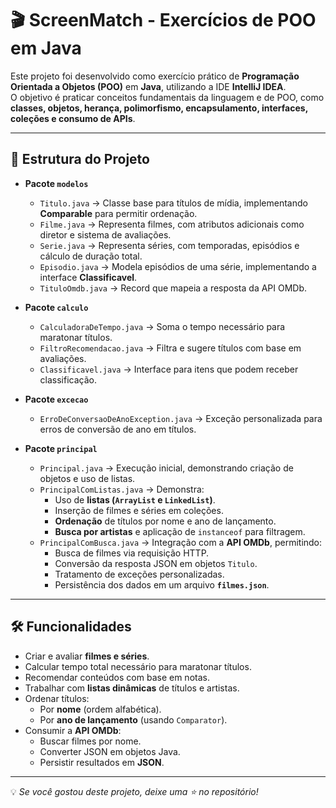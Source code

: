 # 🎬 ScreenMatch - Exercícios de POO em Java

Este projeto foi desenvolvido como exercício prático de **Programação Orientada a Objetos (POO)** em **Java**, utilizando a IDE **IntelliJ IDEA**.  
O objetivo é praticar conceitos fundamentais da linguagem e de POO, como **classes, objetos, herança, polimorfismo, encapsulamento, interfaces, coleções e consumo de APIs**.

---

## 📂 Estrutura do Projeto

- **Pacote `modelos`**
  - `Titulo.java` → Classe base para títulos de mídia, implementando **Comparable** para permitir ordenação.
  - `Filme.java` → Representa filmes, com atributos adicionais como diretor e sistema de avaliações.
  - `Serie.java` → Representa séries, com temporadas, episódios e cálculo de duração total.
  - `Episodio.java` → Modela episódios de uma série, implementando a interface **Classificavel**.
  - `TituloOmdb.java` → Record que mapeia a resposta da API OMDb.
  
- **Pacote `calculo`**
  - `CalculadoraDeTempo.java` → Soma o tempo necessário para maratonar títulos.
  - `FiltroRecomendacao.java` → Filtra e sugere títulos com base em avaliações.
  - `Classificavel.java` → Interface para itens que podem receber classificação.

- **Pacote `excecao`**
  - `ErroDeConversaoDeAnoException.java` → Exceção personalizada para erros de conversão de ano em títulos.

- **Pacote `principal`**
  - `Principal.java` → Execução inicial, demonstrando criação de objetos e uso de listas.
  - `PrincipalComListas.java` → Demonstra:
    - Uso de **listas (`ArrayList` e `LinkedList`)**.
    - Inserção de filmes e séries em coleções.
    - **Ordenação** de títulos por nome e ano de lançamento.
    - **Busca por artistas** e aplicação de `instanceof` para filtragem.
  - `PrincipalComBusca.java` → Integração com a **API OMDb**, permitindo:
    - Busca de filmes via requisição HTTP.
    - Conversão da resposta JSON em objetos `Titulo`.
    - Tratamento de exceções personalizadas.
    - Persistência dos dados em um arquivo **`filmes.json`**.

---

## 🛠️ Funcionalidades

- Criar e avaliar **filmes e séries**.
- Calcular tempo total necessário para maratonar títulos.
- Recomendar conteúdos com base em notas.
- Trabalhar com **listas dinâmicas** de títulos e artistas.
- Ordenar títulos:
  - Por **nome** (ordem alfabética).
  - Por **ano de lançamento** (usando `Comparator`).
- Consumir a **API OMDb**:
  - Buscar filmes por nome.
  - Converter JSON em objetos Java.
  - Persistir resultados em **JSON**.

---

💡 *Se você gostou deste projeto, deixe uma ⭐ no repositório!*
